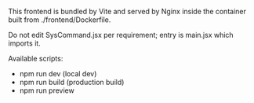 This frontend is bundled by Vite and served by Nginx inside the container built from ./frontend/Dockerfile.

Do not edit SysCommand.jsx per requirement; entry is main.jsx which imports it.

Available scripts:
- npm run dev (local dev)
- npm run build (production build)
- npm run preview
